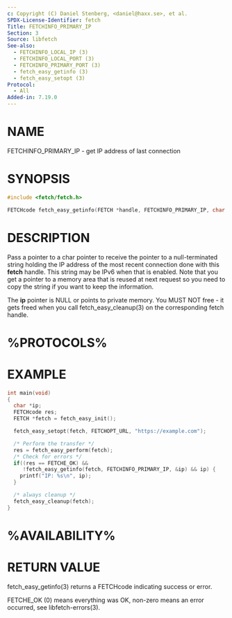 ```yaml
---
c: Copyright (C) Daniel Stenberg, <daniel@haxx.se>, et al.
SPDX-License-Identifier: fetch
Title: FETCHINFO_PRIMARY_IP
Section: 3
Source: libfetch
See-also:
  - FETCHINFO_LOCAL_IP (3)
  - FETCHINFO_LOCAL_PORT (3)
  - FETCHINFO_PRIMARY_PORT (3)
  - fetch_easy_getinfo (3)
  - fetch_easy_setopt (3)
Protocol:
  - All
Added-in: 7.19.0
---
```


# NAME

FETCHINFO_PRIMARY_IP - get IP address of last connection

# SYNOPSIS

~~~c
#include <fetch/fetch.h>

FETCHcode fetch_easy_getinfo(FETCH *handle, FETCHINFO_PRIMARY_IP, char **ip);
~~~

# DESCRIPTION

Pass a pointer to a char pointer to receive the pointer to a null-terminated
string holding the IP address of the most recent connection done with this
**fetch** handle. This string may be IPv6 when that is enabled. Note that you
get a pointer to a memory area that is reused at next request so you need to
copy the string if you want to keep the information.

The **ip** pointer is NULL or points to private memory. You MUST NOT free - it
gets freed when you call fetch_easy_cleanup(3) on the corresponding fetch
handle.

# %PROTOCOLS%

# EXAMPLE

~~~c
int main(void)
{
  char *ip;
  FETCHcode res;
  FETCH *fetch = fetch_easy_init();

  fetch_easy_setopt(fetch, FETCHOPT_URL, "https://example.com");

  /* Perform the transfer */
  res = fetch_easy_perform(fetch);
  /* Check for errors */
  if((res == FETCHE_OK) &&
     !fetch_easy_getinfo(fetch, FETCHINFO_PRIMARY_IP, &ip) && ip) {
    printf("IP: %s\n", ip);
  }

  /* always cleanup */
  fetch_easy_cleanup(fetch);
}
~~~

# %AVAILABILITY%

# RETURN VALUE

fetch_easy_getinfo(3) returns a FETCHcode indicating success or error.

FETCHE_OK (0) means everything was OK, non-zero means an error occurred, see
libfetch-errors(3).
